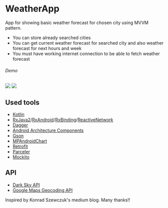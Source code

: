 # WeatherApp

App for showing basic weather forecast for chosen city using MVVM pattern.

* You can store already searched cities
* You can get current weather forecast for searched city and also weather forecast for next hours and week
* You must have working internet connection to be able to fetch weather forecast

###### Demo

![](https://i.imgur.com/Kyq5EQN.png)
![](https://i.imgur.com/m261gQl.png)

## Used tools

* [Kotlin](https://kotlinlang.org/)
* [RxJava2](https://github.com/ReactiveX/RxJava)/[RxAndroid](https://github.com/ReactiveX/RxAndroid)/[RxBinding](https://github.com/JakeWharton/RxBinding)/[ReactiveNetwork](https://github.com/pwittchen/ReactiveNetwork)
* [Dagger](https://google.github.io/dagger/)
* [Android Architecture Components](https://developer.android.com/topic/libraries/architecture/index.html)
* [Gson](https://github.com/google/gson)
* [MPAndroidChart](https://github.com/PhilJay/MPAndroidChart)
* [Retrofit](http://square.github.io/retrofit/)
* [Parceler](https://github.com/johncarl81/parceler)
* [Mockito](https://github.com/mockito/mockito)

## API

* [Dark Sky API](https://darksky.net/dev)
* [Google Maps Geocoding API](https://developers.google.com/maps/documentation/geocoding/start)


Inspired by Konrad Szewczuk's medium blog. Many thanks!!



